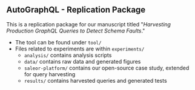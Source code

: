 ## AutoGraphQL - Replication Package

This is a replication package for our manuscript titled "*Harvesting Production GraphQL Queries to Detect Schema Faults*."
- The tool can be found under `tool/`
- Files related to experiments are within `experiments/`
  - `analysis/` contains analysis scripts
  - `data/` contains raw data and generated figures
  - `saleor-platform/` contains our open-source case study, extended for query harvesting
  - `results/` contains harvested queries and generated tests
